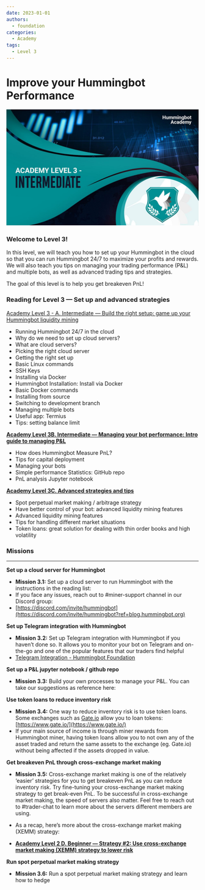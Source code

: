 ```yaml
---
date: 2023-01-01
authors:
  - foundation
categories:
  - Academy
tags:
  - Level 3
---
```


# Improve your Hummingbot Performance
![cover](cover.jpg)

### Welcome to **Level 3**!
In this level, we will teach you how to set up your Hummingbot in the cloud so that you can run Hummingbot 24/7 to maximize your profits and rewards. We will also teach you tips on managing your trading performance (P&L) and multiple bots, as well as advanced trading tips and strategies.

The goal of this level is to help you get breakeven PnL!

<!-- more -->

### Reading for Level 3 — Set up and advanced strategies

[Academy Level 3 - A. Intermediate — Build the right setup: game up your Hummingbot liquidity mining](../2022-01-level-3-a-intermediate-build-the-right-setup-game-up-your-hummingbot/index.md)

- Running Hummingbot 24/7 in the cloud
- Why do we need to set up cloud servers?
- What are cloud servers?
- Picking the right cloud server
- Getting the right set up
- Basic Linux commands
- SSH Keys
- Installing via Docker
- Hummingbot Installation: Install via Docker
- Basic Docker commands
- Installing from source
- Switching to development branch
- Managing multiple bots
- Useful app: Termius
- Tips: setting balance limit


**[Academy Level 3B. Intermediate — Managing your bot performance: Intro guide to managing P&L](../2022-01-level-3-b-intermediate-managing-your-bot-performance-intro-guide-to/index.md)**

- How does Hummingbot Measure PnL?
- Tips for capital deployment
- Managing your bots
- Simple performance Statistics: GitHub repo
- PnL analysis Jupyter notebook

**[Academy Level 3C. Advanced strategies and tips](../2022-01-level-3-c-advanced-strategies-and-tips/index.md)**
- Spot perpetual market making / arbitrage strategy
- Have better control of your bot: advanced liquidity mining features
- Advanced liquidity mining features
- Tips for handling different market situations
- Token loans: great solution for dealing with thin order books and high volatility

### Missions
---
**Set up a cloud server for Hummingbot**
- **Mission 3.1:** Set up a cloud server to run Hummingbot with the instructions in the reading list:
- If you face any issues, reach out to #miner-support channel in our Discord group:
- [https://discord.com/invite/hummingbot](https://discord.com/invite/hummingbot?ref=blog.hummingbot.org)

**Set up Telegram integration with Hummingbot**
- **Mission 3.2:** Set up Telegram integration with Hummingbot if you haven’t done so. It allows you to monitor your bot on Telegram and on-the-go and one of the popular features that our traders find helpful
- [Telegram Integration - Hummingbot Foundation](/global-configs/telegram.md)

**Set up a P&L jupyter notebook / github repo**
- **Mission 3.3:** Build your own processes to manage your P&L. You can take our suggestions as reference here:

**Use token loans to reduce inventory risk**
- **Mission 3.4:** One way to reduce inventory risk is to use token loans. Some exchanges such as [Gate.io](http://gate.io/?ref=blog.hummingbot.org) allow you to loan tokens: [https://www.gate.io/](https://www.gate.io/)
- If your main source of income is through miner rewards from Hummingbot miner, having token loans allow you to not own any of the asset traded and return the same assets to the exchange (eg. Gate.io) without being affected if the assets dropped in value.

**Get breakeven PnL through cross-exchange market making**
- **Mission 3.5:** Cross-exchange market making is one of the relatively ‘easier’ strategies for you to get breakeven PnL as you can reduce inventory risk. Try fine-tuning your cross-exchange market making strategy to get break-even PnL. To be successful in cross-exchange market making, the speed of servers also matter. Feel free to reach out to #trader-chat to learn more about the servers different members are using.
- As a recap, here’s more about the cross-exchange market making (XEMM) strategy:

- **[Academy Level 2 D. Beginner — Strategy #2: Use cross-exchange market making (XEMM) strategy to lower risk](../2022-01-level-2-d-beginner-strategy-2-use-cross-exchange-market-making-xemm/index.md)**

**Run spot perpetual market making strategy**
- **Mission 3.6:** Run a spot perpetual market making strategy and learn how to hedge


